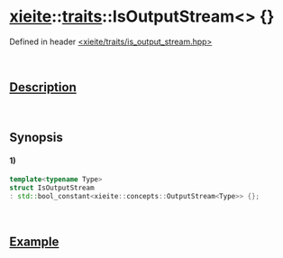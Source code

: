 # [xieite](../../xieite.md)\:\:[traits](../../traits.md)\:\:IsOutputStream\<\> \{\}
Defined in header [<xieite/traits/is_output_stream.hpp>](../../../include/xieite/traits/is_output_stream.hpp)

&nbsp;

## [Description](../concepts/output_stream.md#Description)

&nbsp;

## Synopsis
#### 1)
```cpp
template<typename Type>
struct IsOutputStream
: std::bool_constant<xieite::concepts::OutputStream<Type>> {};
```

&nbsp;

## [Example](../concepts/output_stream.md#Example)
